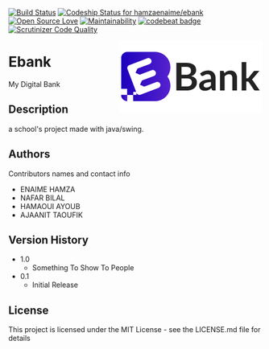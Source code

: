


[![Build Status](https://travis-ci.com/hamzaenaime/ebank.svg?branch=master)](https://travis-ci.com/hamzaenaime/ebank)
[![Codeship Status for hamzaenaime/ebank](https://app.codeship.com/projects/d96dfd10-f463-0136-2699-321d275e3073/status?branch=master)](/projects/320683)
[![Open Source Love](https://badges.frapsoft.com/os/mit/mit.svg?v=102)](https://github.com/hamzaenaime/ebank/blob/master/LICENSE.md)
[![Maintainability](https://api.codeclimate.com/v1/badges/55d8714da1211b6c2913/maintainability)](https://codeclimate.com/github/hamzaenaime/ebank/maintainability)
[![codebeat badge](https://codebeat.co/badges/84d3d569-258f-43e1-a71c-b263e7381f26)](https://codebeat.co/projects/github-com-hamzaenaime-ebank-master)
[![Scrutinizer Code Quality](https://scrutinizer-ci.com/g/hamzaenaime/ebank/badges/quality-score.png?b=master)](https://scrutinizer-ci.com/g/hamzaenaime/ebank/?branch=master)

<img src="img/Ebank.png" align="right" />

# Ebank 
My Digital Bank

## Description
a school's project made with java/swing.


## Authors

Contributors names and contact info

* ENAIME HAMZA
* NAFAR BILAL
* HAMAOUI AYOUB
* AJAANIT TAOUFIK

## Version History

* 1.0
    * Something To Show To People
* 0.1
    * Initial Release

## License

This project is licensed under the MIT License - see the LICENSE.md file for details
